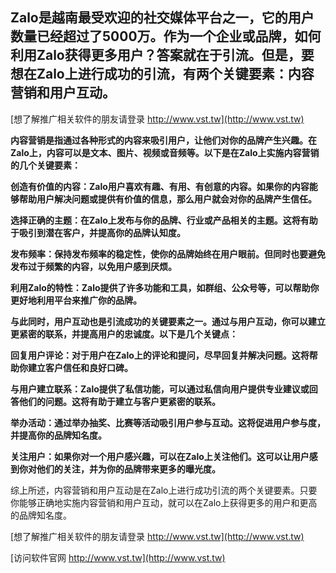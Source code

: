 ## **Zalo是越南最受欢迎的社交媒体平台之一，它的用户数量已经超过了5000万。作为一个企业或品牌，如何利用Zalo获得更多用户？答案就在于引流。但是，要想在Zalo上进行成功的引流，有两个关键要素：内容营销和用户互动。**

[想了解推广相关软件的朋友请登录 http://www.vst.tw](http://www.vst.tw)

**内容营销是指通过各种形式的内容来吸引用户，让他们对你的品牌产生兴趣。在Zalo上，内容可以是文本、图片、视频或音频等。以下是在Zalo上实施内容营销的几个关键要素：**

**创造有价值的内容：Zalo用户喜欢有趣、有用、有创意的内容。如果你的内容能够帮助用户解决问题或提供有价值的信息，那么用户就会对你的品牌产生信任。**

**选择正确的主题：在Zalo上发布与你的品牌、行业或产品相关的主题。这将有助于吸引到潜在客户，并提高你的品牌认知度。**

**发布频率：保持发布频率的稳定性，使你的品牌始终在用户眼前。但同时也要避免发布过于频繁的内容，以免用户感到厌烦。**

**利用Zalo的特性：Zalo提供了许多功能和工具，如群组、公众号等，可以帮助你更好地利用平台来推广你的品牌。**

**与此同时，用户互动也是引流成功的关键要素之一。通过与用户互动，你可以建立更紧密的联系，并提高用户的忠诚度。以下是几个关键点：**

**回复用户评论：对于用户在Zalo上的评论和提问，尽早回复并解决问题。这将帮助你建立客户信任和良好口碑。**

**与用户建立联系：Zalo提供了私信功能，可以通过私信向用户提供专业建议或回答他们的问题。这将有助于建立与客户更紧密的联系。**

**举办活动：通过举办抽奖、比赛等活动吸引用户参与互动。这将促进用户参与度，并提高你的品牌知名度。**

**关注用户：如果你对一个用户感兴趣，可以在Zalo上关注他们。这可以让用户感到你对他们的关注，并为你的品牌带来更多的曝光度。**

综上所述，内容营销和用户互动是在Zalo上进行成功引流的两个关键要素。只要你能够正确地实施内容营销和用户互动，就可以在Zalo上获得更多的用户和更高的品牌知名度。

[想了解推广相关软件的朋友请登录 http://www.vst.tw](http://www.vst.tw)


[访问软件官网 http://www.vst.tw](http://www.vst.tw)
